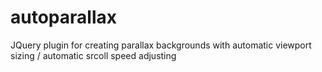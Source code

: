 # autoparallax
JQuery plugin for creating parallax backgrounds with automatic viewport sizing / automatic srcoll speed adjusting
